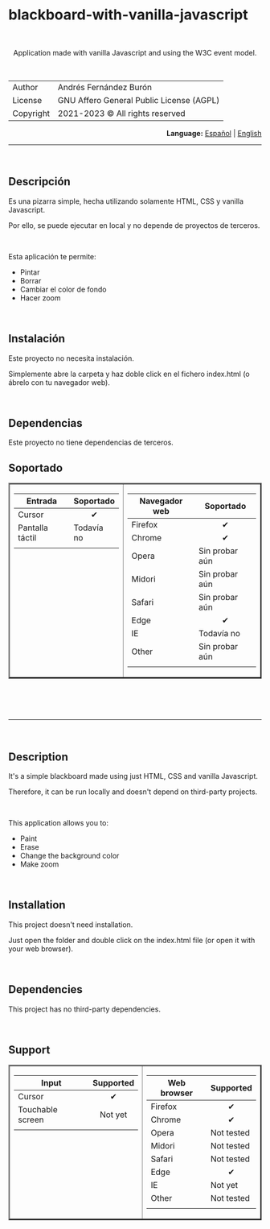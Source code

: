<h1>blackboard-with-vanilla-javascript</h1>
<br>
<p align="center">Application made with vanilla Javascript and using the W3C event model.</p>
<br>
<div>
<table align="center"><tbody>
<tr>
<td>Author</td>
<td>Andrés Fernández Burón</td>
</tr>
<tr>
<td>License</td>
<td>GNU Affero General Public License (AGPL)</td>
</tr>
<tr>
<td>Copyright</td>
<td>2021-2023 &copy; All rights reserved</td>
</tr>
</tbody></table>
</div>
<div align="right">
<b>Language:</b> <a href="#readme-es">Español</a> | <a href="#readme-en">English</a>
</div>
<div id="readme-es">
<hr>
<br>

## Descripción
Es una pizarra simple, hecha utilizando solamente HTML, CSS y vanilla Javascript.

Por ello, se puede ejecutar en local y no depende de proyectos de terceros.

<br>

Esta aplicación te permite:
- Pintar
- Borrar
- Cambiar el color de fondo
- Hacer zoom

<br>

## Instalación
Este proyecto no necesita instalación.

Simplemente abre la carpeta y haz doble click en el fichero index.html (o ábrelo con tu navegador web).

<br>

## Dependencias
Este proyecto no tiene dependencias de terceros.

## Soportado
<table align="center" border="2"><tbody>
<tr align="left" valign="top">
<td>

| Entrada         | Soportado  |
|-----------------|------------|
| Cursor          |<center>&#10004;</center>|
| Pantalla táctil | Todavía no |
| | |
</td>
<td>

| Navegador web | Soportado      |
|---------------|----------------|
| Firefox       |<center>&#10004;</center>|
| Chrome        |<center>&#10004;</center>|
| Opera         | Sin probar aún |
| Midori        | Sin probar aún |
| Safari        | Sin probar aún |
| Edge          |<center>&#10004;</center>|
| IE            | Todavía no     |
| Other         | Sin probar aún |
| | |
</td>
</tr>
</tbody></table>
<br>
</div>
<br>
<div id="readme-en">
<br>
<hr>
<br>

## Description
It's a simple blackboard made using just HTML, CSS and vanilla Javascript.

Therefore, it can be run locally and doesn't depend on third-party projects.

<br>

This application allows you to:
- Paint
- Erase
- Change the background color
- Make zoom

<br>

## Installation
This project doesn't need installation.

Just open the folder and double click on the index.html file (or open it with your web browser).

<br>

## Dependencies
This project has no third-party dependencies.

<br>

## Support
<table align="center" border="2"><tbody>
<tr valign="top">
<td align="left">

| Input         | Supported |
|------------------|--------|
| Cursor           |<center>&#10004;</center>|
| Touchable screen |<center>Not yet<center>|
| | |
</td>
<td align="right">

| Web browser | Supported  |
|-------------|------------|
| Firefox     | <center>&#10004;</center>|
| Chrome      | <center>&#10004;</center>|
| Opera       | Not tested |
| Midori      | Not tested |
| Safari      | Not tested |
| Edge        | <center>&#10004;</center>|
| IE          | Not yet    |
| Other       | Not tested |
| | |
</td>
</tr>
</tbody></table>
</div>
